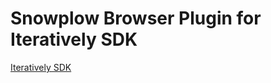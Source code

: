 # Snowplow Browser Plugin for Iteratively SDK

[Iteratively SDK](https://github.com/amplitude/itly-sdk/blob/master/README.md)
